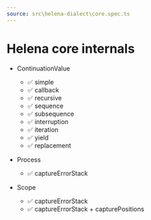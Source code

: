```yaml
---
source: src\helena-dialect\core.spec.ts
---
```

# Helena core internals


- ContinuationValue

  - ✅ simple
  - ✅ callback
  - ✅ recursive
  - ✅ sequence
  - ✅ subsequence
  - ✅ interruption
  - ✅ iteration
  - ✅ yield
  - ✅ replacement

- Process

  - ✅ captureErrorStack

- Scope

  - ✅ captureErrorStack
  - ✅ captureErrorStack + capturePositions

